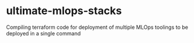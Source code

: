 # ultimate-mlops-stacks
Compiling terraform code for deployment of multiple MLOps toolings to be deployed in a single command
